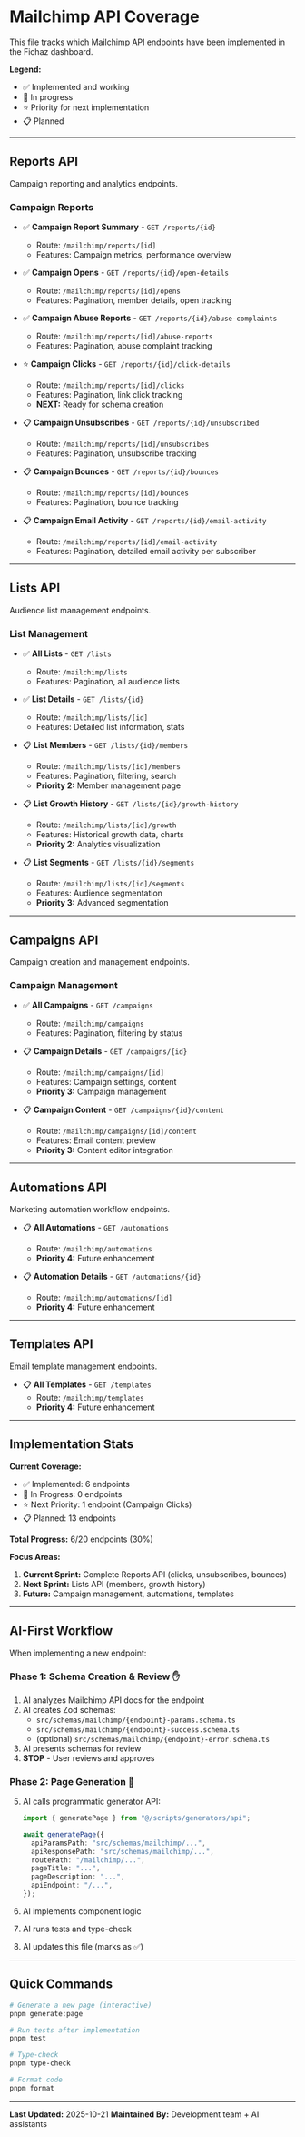 # Mailchimp API Coverage

This file tracks which Mailchimp API endpoints have been implemented in the Fichaz dashboard.

**Legend:**

- ✅ Implemented and working
- 🚧 In progress
- ⭐ Priority for next implementation
- 📋 Planned

---

## Reports API

Campaign reporting and analytics endpoints.

### Campaign Reports

- ✅ **Campaign Report Summary** - `GET /reports/{id}`
  - Route: `/mailchimp/reports/[id]`
  - Features: Campaign metrics, performance overview

- ✅ **Campaign Opens** - `GET /reports/{id}/open-details`
  - Route: `/mailchimp/reports/[id]/opens`
  - Features: Pagination, member details, open tracking

- ✅ **Campaign Abuse Reports** - `GET /reports/{id}/abuse-complaints`
  - Route: `/mailchimp/reports/[id]/abuse-reports`
  - Features: Pagination, abuse complaint tracking

- ⭐ **Campaign Clicks** - `GET /reports/{id}/click-details`
  - Route: `/mailchimp/reports/[id]/clicks`
  - Features: Pagination, link click tracking
  - **NEXT:** Ready for schema creation

- 📋 **Campaign Unsubscribes** - `GET /reports/{id}/unsubscribed`
  - Route: `/mailchimp/reports/[id]/unsubscribes`
  - Features: Pagination, unsubscribe tracking

- 📋 **Campaign Bounces** - `GET /reports/{id}/bounces`
  - Route: `/mailchimp/reports/[id]/bounces`
  - Features: Pagination, bounce tracking

- 📋 **Campaign Email Activity** - `GET /reports/{id}/email-activity`
  - Route: `/mailchimp/reports/[id]/email-activity`
  - Features: Pagination, detailed email activity per subscriber

---

## Lists API

Audience list management endpoints.

### List Management

- ✅ **All Lists** - `GET /lists`
  - Route: `/mailchimp/lists`
  - Features: Pagination, all audience lists

- ✅ **List Details** - `GET /lists/{id}`
  - Route: `/mailchimp/lists/[id]`
  - Features: Detailed list information, stats

- 📋 **List Members** - `GET /lists/{id}/members`
  - Route: `/mailchimp/lists/[id]/members`
  - Features: Pagination, filtering, search
  - **Priority 2:** Member management page

- 📋 **List Growth History** - `GET /lists/{id}/growth-history`
  - Route: `/mailchimp/lists/[id]/growth`
  - Features: Historical growth data, charts
  - **Priority 2:** Analytics visualization

- 📋 **List Segments** - `GET /lists/{id}/segments`
  - Route: `/mailchimp/lists/[id]/segments`
  - Features: Audience segmentation
  - **Priority 3:** Advanced segmentation

---

## Campaigns API

Campaign creation and management endpoints.

### Campaign Management

- ✅ **All Campaigns** - `GET /campaigns`
  - Route: `/mailchimp/campaigns`
  - Features: Pagination, filtering by status

- 📋 **Campaign Details** - `GET /campaigns/{id}`
  - Route: `/mailchimp/campaigns/[id]`
  - Features: Campaign settings, content
  - **Priority 3:** Campaign management

- 📋 **Campaign Content** - `GET /campaigns/{id}/content`
  - Route: `/mailchimp/campaigns/[id]/content`
  - Features: Email content preview
  - **Priority 3:** Content editor integration

---

## Automations API

Marketing automation workflow endpoints.

- 📋 **All Automations** - `GET /automations`
  - Route: `/mailchimp/automations`
  - **Priority 4:** Future enhancement

- 📋 **Automation Details** - `GET /automations/{id}`
  - Route: `/mailchimp/automations/[id]`
  - **Priority 4:** Future enhancement

---

## Templates API

Email template management endpoints.

- 📋 **All Templates** - `GET /templates`
  - Route: `/mailchimp/templates`
  - **Priority 4:** Future enhancement

---

## Implementation Stats

**Current Coverage:**

- ✅ Implemented: 6 endpoints
- 🚧 In Progress: 0 endpoints
- ⭐ Next Priority: 1 endpoint (Campaign Clicks)
- 📋 Planned: 13 endpoints

**Total Progress:** 6/20 endpoints (30%)

**Focus Areas:**

1. **Current Sprint:** Complete Reports API (clicks, unsubscribes, bounces)
2. **Next Sprint:** Lists API (members, growth history)
3. **Future:** Campaign management, automations, templates

---

## AI-First Workflow

When implementing a new endpoint:

### Phase 1: Schema Creation & Review ✋

1. AI analyzes Mailchimp API docs for the endpoint
2. AI creates Zod schemas:
   - `src/schemas/mailchimp/{endpoint}-params.schema.ts`
   - `src/schemas/mailchimp/{endpoint}-success.schema.ts`
   - (optional) `src/schemas/mailchimp/{endpoint}-error.schema.ts`
3. AI presents schemas for review
4. **STOP** - User reviews and approves

### Phase 2: Page Generation 🚀

5. AI calls programmatic generator API:

   ```typescript
   import { generatePage } from "@/scripts/generators/api";

   await generatePage({
     apiParamsPath: "src/schemas/mailchimp/...",
     apiResponsePath: "src/schemas/mailchimp/...",
     routePath: "/mailchimp/...",
     pageTitle: "...",
     pageDescription: "...",
     apiEndpoint: "/...",
   });
   ```

6. AI implements component logic
7. AI runs tests and type-check
8. AI updates this file (marks as ✅)

---

## Quick Commands

```bash
# Generate a new page (interactive)
pnpm generate:page

# Run tests after implementation
pnpm test

# Type-check
pnpm type-check

# Format code
pnpm format
```

---

**Last Updated:** 2025-10-21
**Maintained By:** Development team + AI assistants
